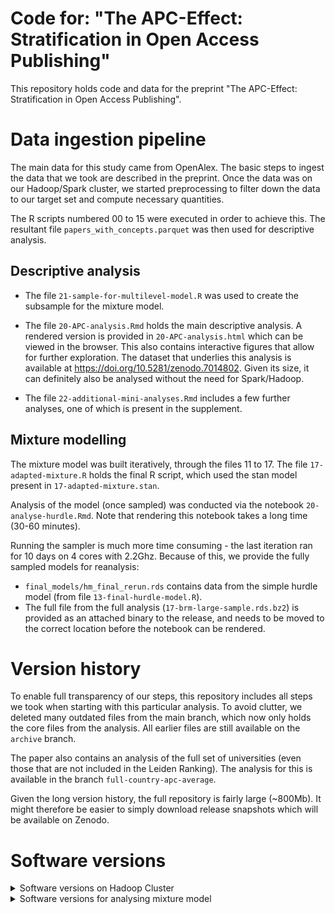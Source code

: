 # Code for: "The APC-Effect: Stratification in Open Access Publishing"

This repository holds code and data for the preprint "The APC-Effect:
Stratification in Open Access Publishing".

# Data ingestion pipeline

The main data for this study came from OpenAlex. The basic steps to ingest the
data that we took are described in the preprint. Once the data was on our
Hadoop/Spark cluster, we started preprocessing to filter down the data to our
target set and compute necessary quantities.

The R scripts numbered 00 to 15 were executed in order to achieve this. The
resultant file `papers_with_concepts.parquet` was then used for descriptive
analysis. 

## Descriptive analysis

-   The file `21-sample-for-multilevel-model.R` was used to create the subsample
    for the mixture model.

-   The file `20-APC-analysis.Rmd` holds the main descriptive analysis. A rendered
version is provided in `20-APC-analysis.html` which can be viewed in the browser.
This also contains interactive figures that allow for further exploration. The 
dataset that underlies this analysis is available at https://doi.org/10.5281/zenodo.7014802.
Given its size, it can definitely also be analysed without the need for 
Spark/Hadoop.

- The file `22-additional-mini-analyses.Rmd` includes a few further analyses, one
of which is present in the supplement.

## Mixture modelling
The mixture model was built iteratively, through the files 11 to 17. The file
`17-adapted-mixture.R` holds the final R script, which used the stan model present
in `17-adapted-mixture.stan`. 

Analysis of the model (once sampled) was conducted via the notebook 
`20-analyse-hurdle.Rmd`. Note that rendering this notebook takes a long time
(30-60 minutes). 

Running the sampler is much more time consuming - the last iteration ran for 10
days on 4 cores with 2.2Ghz. Because of this, we provide the fully sampled models
for reanalysis:

- `final_models/hm_final_rerun.rds` contains data from the simple hurdle model
(from file `13-final-hurdle-model.R`).
- The full file from the full analysis (`17-brm-large-sample.rds.bz2`) is provided
as an attached binary to the release, and needs to be moved to the correct location
before the notebook can be rendered.

# Version history
To enable full transparency of our steps, this repository includes all steps we
took when starting with this particular analysis. To avoid clutter, we deleted
many outdated files from the main branch, which now only holds the core files
from the analysis. All earlier files are still available on the `archive` branch.

The paper also contains an analysis of the full set of universities (even those
that are not included in the Leiden Ranking). The analysis for this is available
in the branch `full-country-apc-average`. 

Given the long version history, the full repository is fairly large (~800Mb). It
might therefore be easier to simply download release snapshots which will be 
available on Zenodo.

# Software versions
<details>
  <summary>Software versions on Hadoop Cluster</summary>
  We used Spark2 (v2.3.2) to conduct computations. The full session info is as
  follows:
  ```r
─ Session info ───────────────────────────────────────────────────────────────
 setting  value
 version  R version 3.6.0 (2019-04-26)
 os       CentOS Linux 7 (Core)
 system   x86_64, linux-gnu
 ui       RStudio
 language (EN)
 collate  en_US.UTF-8
 ctype    en_US.UTF-8
 tz       Europe/Vienna
 date     2022-10-13
 rstudio  1.1.456 (server)
 pandoc   NA

─ Packages ─────────────────────────────────────────────────────────────────────
 package     * version date (UTC) lib source
 arrow       * 4.0.1   2021-05-28 [1] CRAN (R 3.6.0)
 assertthat    0.2.1   2019-03-21 [1] CRAN (R 3.6.0)
 backports     1.4.1   2021-12-13 [1] CRAN (R 3.6.0)
 base64enc     0.1-3   2015-07-28 [1] CRAN (R 3.6.0)
 bit           4.0.4   2020-08-04 [1] CRAN (R 3.6.0)
 bit64         4.0.5   2020-08-30 [1] CRAN (R 3.6.0)
 brio          1.1.3   2021-11-30 [1] CRAN (R 3.6.0)
 broom         0.7.12  2022-01-28 [1] CRAN (R 3.6.0)
 cachem        1.0.6   2021-08-19 [1] CRAN (R 3.6.0)
 callr         3.7.0   2021-04-20 [1] CRAN (R 3.6.0)
 cellranger    1.1.0   2016-07-27 [1] CRAN (R 3.6.0)
 cli           3.3.0   2022-04-25 [1] CRAN (R 3.6.0)
 colorspace  * 2.0-2   2021-06-24 [1] CRAN (R 3.6.0)
 crayon        1.5.1   2022-03-26 [1] CRAN (R 3.6.0)
 DBI           1.1.2   2021-12-20 [1] CRAN (R 3.6.0)
 dbplyr        2.1.1   2021-04-06 [1] CRAN (R 3.6.0)
 desc          1.4.1   2022-03-06 [1] CRAN (R 3.6.0)
 devtools      2.4.3   2021-11-30 [1] CRAN (R 3.6.0)
 digest        0.6.29  2021-12-01 [1] CRAN (R 3.6.0)
 dplyr       * 1.0.9   2022-04-28 [1] CRAN (R 3.6.0)
 ellipsis      0.3.2   2021-04-29 [1] CRAN (R 3.6.0)
 fansi         1.0.3   2022-03-24 [1] CRAN (R 3.6.0)
 fastmap       1.1.0   2021-01-25 [1] CRAN (R 3.6.0)
 forcats     * 0.5.1   2021-01-27 [1] CRAN (R 3.6.0)
 forge         0.2.0   2019-02-26 [1] CRAN (R 3.6.0)
 fs            1.5.2   2021-12-08 [1] CRAN (R 3.6.0)
 generics      0.1.2   2022-01-31 [1] CRAN (R 3.6.0)
 ggplot2     * 3.3.5   2021-06-25 [1] CRAN (R 3.6.0)
 ggrepel     * 0.9.1   2021-01-15 [1] CRAN (R 3.6.0)
 glue          1.6.2   2022-02-24 [1] CRAN (R 3.6.0)
 gtable        0.3.0   2019-03-25 [1] CRAN (R 3.6.0)
 haven         2.4.3   2021-08-04 [1] CRAN (R 3.6.0)
 hms           1.1.1   2021-09-26 [1] CRAN (R 3.6.0)
 htmltools     0.5.2   2021-08-25 [1] CRAN (R 3.6.0)
 htmlwidgets   1.5.4   2021-09-08 [1] CRAN (R 3.6.0)
 httr          1.4.2   2020-07-20 [1] CRAN (R 3.6.0)
 jsonlite      1.8.0   2022-02-22 [1] CRAN (R 3.6.0)
 knitr         1.37    2021-12-16 [1] CRAN (R 3.6.0)
 lifecycle     1.0.1   2021-09-24 [1] CRAN (R 3.6.0)
 lubridate     1.8.0   2021-10-07 [1] CRAN (R 3.6.0)
 magrittr      2.0.3   2022-03-30 [1] CRAN (R 3.6.0)
 memoise       2.0.1   2021-11-26 [1] CRAN (R 3.6.0)
 modelr        0.1.8   2020-05-19 [1] CRAN (R 3.6.0)
 munsell       0.5.0   2018-06-12 [1] CRAN (R 3.6.0)
 patchwork   * 1.1.1   2020-12-17 [1] CRAN (R 3.6.0)
 pillar        1.7.0   2022-02-01 [1] CRAN (R 3.6.0)
 pkgbuild      1.3.1   2021-12-20 [1] CRAN (R 3.6.0)
 pkgconfig     2.0.3   2019-09-22 [1] CRAN (R 3.6.0)
 pkgload       1.2.4   2021-11-30 [1] CRAN (R 3.6.0)
 prettyunits   1.1.1   2020-01-24 [1] CRAN (R 3.6.0)
 processx      3.5.3   2022-03-25 [1] CRAN (R 3.6.0)
 ps            1.7.0   2022-04-23 [1] CRAN (R 3.6.0)
 purrr       * 0.3.4   2020-04-17 [1] CRAN (R 3.6.0)
 r2d3          0.2.5   2020-12-18 [1] CRAN (R 3.6.0)
 R6            2.5.1   2021-08-19 [1] CRAN (R 3.6.0)
 Rcpp          1.0.8   2022-01-13 [1] CRAN (R 3.6.0)
 readr       * 2.1.2   2022-01-30 [1] CRAN (R 3.6.0)
 readxl        1.3.1   2019-03-13 [1] CRAN (R 3.6.0)
 remotes       2.4.2   2021-11-30 [1] CRAN (R 3.6.0)
 reprex        2.0.1   2021-08-05 [1] CRAN (R 3.6.0)
 RJSONIO       1.3-1.6 2021-09-16 [1] CRAN (R 3.6.0)
 rlang         1.0.2   2022-03-04 [1] CRAN (R 3.6.0)
 rprojroot     2.0.3   2022-04-02 [1] CRAN (R 3.6.0)
 rstudioapi    0.13    2020-11-12 [1] CRAN (R 3.6.0)
 rvest         1.0.2   2021-10-16 [1] CRAN (R 3.6.0)
 scales      * 1.1.1   2020-05-11 [1] CRAN (R 3.6.0)
 sessioninfo   1.2.2   2021-12-06 [1] CRAN (R 3.6.0)
 sparklyr    * 1.7.5   2022-02-02 [1] CRAN (R 3.6.0)
 stringi       1.7.6   2021-11-29 [1] CRAN (R 3.6.0)
 stringr     * 1.4.0   2019-02-10 [1] CRAN (R 3.6.0)
 testthat      3.1.4   2022-04-26 [1] CRAN (R 3.6.0)
 tibble      * 3.1.6   2021-11-07 [1] CRAN (R 3.6.0)
 tidyr       * 1.2.0   2022-02-01 [1] CRAN (R 3.6.0)
 tidyselect    1.1.2   2022-02-21 [1] CRAN (R 3.6.0)
 tidyverse   * 1.3.1   2021-04-15 [1] CRAN (R 3.6.0)
 tzdb          0.2.0   2021-10-27 [1] CRAN (R 3.6.0)
 usethis       2.1.5   2021-12-09 [1] CRAN (R 3.6.0)
 utf8          1.2.2   2021-07-24 [1] CRAN (R 3.6.0)
 vctrs         0.4.1   2022-04-13 [1] CRAN (R 3.6.0)
 WDI         * 2.7.7   2022-07-16 [1] CRAN (R 3.6.0)
 withr         2.5.0   2022-03-03 [1] CRAN (R 3.6.0)
 xfun          0.29    2021-12-14 [1] CRAN (R 3.6.0)
 xml2          1.3.3   2021-11-30 [1] CRAN (R 3.6.0)
 yaml          2.2.2   2022-01-25 [1] CRAN (R 3.6.0)
 ```
</details>

<details>
  <summary>Software versions for multilevel modelling</summary>
```r
─ Session info ─────────────────────────────────────────────────────────────────
 setting  value
 version  R version 4.1.2 (2021-11-01)
 os       Ubuntu 22.04.1 LTS
 system   x86_64, linux-gnu
 ui       RStudio
 language (EN)
 collate  de_AT.UTF-8
 ctype    de_AT.UTF-8
 tz       Europe/Vienna
 date     2022-10-13
 rstudio  2022.07.0+548 Spotted Wakerobin (server)
 pandoc   NA

─ Packages ─────────────────────────────────────────────────────────────────────
 package        * version  date (UTC) lib source
 abind            1.4-5    2016-07-21 [1] CRAN (R 4.1.2)
 assertthat       0.2.1    2019-03-21 [1] CRAN (R 4.1.2)
 backports        1.4.1    2021-12-13 [1] CRAN (R 4.1.2)
 base64enc        0.1-3    2015-07-28 [1] CRAN (R 4.1.2)
 bayesplot        1.9.0    2022-03-10 [1] CRAN (R 4.1.2)
 bridgesampling   1.1-2    2021-04-16 [1] CRAN (R 4.1.2)
 brms           * 2.17.0   2022-04-13 [1] CRAN (R 4.1.2)
 Brobdingnag      1.2-7    2022-02-03 [1] CRAN (R 4.1.2)
 broom            1.0.0    2022-07-01 [1] CRAN (R 4.1.2)
 callr            3.7.0    2021-04-20 [1] CRAN (R 4.1.2)
 cellranger       1.1.0    2016-07-27 [1] CRAN (R 4.1.2)
 checkmate        2.1.0    2022-04-21 [1] CRAN (R 4.1.2)
 cli              3.4.1    2022-09-23 [1] CRAN (R 4.1.2)
 cmdstanr       * 0.5.2    2022-07-11 [1] local
 coda             0.19-4   2020-09-30 [1] CRAN (R 4.1.2)
 codetools        0.2-18   2020-11-04 [4] CRAN (R 4.0.3)
 colorspace       2.0-3    2022-02-21 [1] CRAN (R 4.1.2)
 colourpicker     1.1.1    2021-10-04 [1] CRAN (R 4.1.2)
 crayon           1.5.1    2022-03-26 [1] CRAN (R 4.1.2)
 crosstalk        1.2.0    2021-11-04 [1] CRAN (R 4.1.2)
 DBI              1.1.3    2022-06-18 [1] CRAN (R 4.1.2)
 dbplyr           2.2.1    2022-06-27 [1] CRAN (R 4.1.2)
 digest           0.6.29   2021-12-01 [1] CRAN (R 4.1.2)
 distributional   0.3.0    2022-01-05 [1] CRAN (R 4.1.2)
 dplyr          * 1.0.9    2022-04-28 [1] CRAN (R 4.1.2)
 DT               0.23     2022-05-10 [1] CRAN (R 4.1.2)
 dygraphs         1.1.1.6  2018-07-11 [1] CRAN (R 4.1.2)
 ellipsis         0.3.2    2021-04-29 [1] CRAN (R 4.1.2)
 fansi            1.0.3    2022-03-24 [1] CRAN (R 4.1.2)
 farver           2.1.1    2022-07-06 [1] CRAN (R 4.1.2)
 fastmap          1.1.0    2021-01-25 [1] CRAN (R 4.1.2)
 forcats        * 0.5.1    2021-01-27 [1] CRAN (R 4.1.2)
 fs               1.5.2    2021-12-08 [1] CRAN (R 4.1.2)
 generics         0.1.3    2022-07-05 [1] CRAN (R 4.1.2)
 ggplot2        * 3.3.6    2022-05-03 [1] CRAN (R 4.1.2)
 ggridges         0.5.3    2021-01-08 [1] CRAN (R 4.1.2)
 glue             1.6.2    2022-02-24 [1] CRAN (R 4.1.2)
 gridExtra        2.3      2017-09-09 [1] CRAN (R 4.1.2)
 gtable           0.3.0    2019-03-25 [1] CRAN (R 4.1.2)
 gtools           3.9.2.2  2022-06-13 [1] CRAN (R 4.1.2)
 haven            2.5.0    2022-04-15 [1] CRAN (R 4.1.2)
 hms              1.1.1    2021-09-26 [1] CRAN (R 4.1.2)
 htmltools        0.5.2    2021-08-25 [1] CRAN (R 4.1.2)
 htmlwidgets      1.5.4    2021-09-08 [1] CRAN (R 4.1.2)
 httpuv           1.6.5    2022-01-05 [1] CRAN (R 4.1.2)
 httr             1.4.3    2022-05-04 [1] CRAN (R 4.1.2)
 igraph           1.3.2    2022-06-13 [1] CRAN (R 4.1.2)
 inline           0.3.19   2021-05-31 [1] CRAN (R 4.1.2)
 jsonlite         1.8.0    2022-02-22 [1] CRAN (R 4.1.2)
 knitr            1.39     2022-04-26 [1] CRAN (R 4.1.2)
 later            1.3.0    2021-08-18 [1] CRAN (R 4.1.2)
 lattice          0.20-45  2021-09-22 [4] CRAN (R 4.1.1)
 lifecycle        1.0.1    2021-09-24 [1] CRAN (R 4.1.2)
 loo              2.5.1    2022-03-24 [1] CRAN (R 4.1.2)
 lubridate        1.8.0    2021-10-07 [1] CRAN (R 4.1.2)
 magrittr         2.0.3    2022-03-30 [1] CRAN (R 4.1.2)
 markdown         1.1      2019-08-07 [1] CRAN (R 4.1.2)
 Matrix           1.4-0    2021-12-08 [4] CRAN (R 4.1.2)
 matrixStats      0.62.0   2022-04-19 [1] CRAN (R 4.1.2)
 mime             0.12     2021-09-28 [1] CRAN (R 4.1.2)
 miniUI           0.1.1.1  2018-05-18 [1] CRAN (R 4.1.2)
 modelr           0.1.8    2020-05-19 [1] CRAN (R 4.1.2)
 munsell          0.5.0    2018-06-12 [1] CRAN (R 4.1.2)
 mvtnorm          1.1-3    2021-10-08 [1] CRAN (R 4.1.2)
 nlme             3.1-155  2022-01-13 [4] CRAN (R 4.1.2)
 pillar           1.7.0    2022-02-01 [1] CRAN (R 4.1.2)
 pkgbuild         1.3.1    2021-12-20 [1] CRAN (R 4.1.2)
 pkgconfig        2.0.3    2019-09-22 [1] CRAN (R 4.1.2)
 plyr             1.8.7    2022-03-24 [1] CRAN (R 4.1.2)
 posterior        1.2.2    2022-06-09 [1] CRAN (R 4.1.2)
 prettyunits      1.1.1    2020-01-24 [1] CRAN (R 4.1.2)
 processx         3.7.0    2022-07-07 [1] CRAN (R 4.1.2)
 promises         1.2.0.1  2021-02-11 [1] CRAN (R 4.1.2)
 ps               1.7.1    2022-06-18 [1] CRAN (R 4.1.2)
 purrr          * 0.3.4    2020-04-17 [1] CRAN (R 4.1.2)
 R6               2.5.1    2021-08-19 [1] CRAN (R 4.1.2)
 Rcpp           * 1.0.9    2022-07-08 [1] CRAN (R 4.1.2)
 RcppParallel     5.1.5    2022-01-05 [1] CRAN (R 4.1.2)
 readr          * 2.1.2    2022-01-30 [1] CRAN (R 4.1.2)
 readxl           1.4.0    2022-03-28 [1] CRAN (R 4.1.2)
 reprex           2.0.1    2021-08-05 [1] CRAN (R 4.1.2)
 reshape2         1.4.4    2020-04-09 [1] CRAN (R 4.1.2)
 rlang            1.0.6    2022-09-24 [1] CRAN (R 4.1.2)
 rstan            2.21.5   2022-04-11 [1] CRAN (R 4.1.2)
 rstantools       2.2.0    2022-04-08 [1] CRAN (R 4.1.2)
 rstudioapi       0.13     2020-11-12 [1] CRAN (R 4.1.2)
 rvest            1.0.2    2021-10-16 [1] CRAN (R 4.1.2)
 scales           1.2.0    2022-04-13 [1] CRAN (R 4.1.2)
 sessioninfo      1.2.2    2021-12-06 [1] CRAN (R 4.1.2)
 shiny            1.7.1    2021-10-02 [1] CRAN (R 4.1.2)
 shinyjs          2.1.0    2021-12-23 [1] CRAN (R 4.1.2)
 shinystan        2.6.0    2022-03-03 [1] CRAN (R 4.1.2)
 shinythemes      1.2.0    2021-01-25 [1] CRAN (R 4.1.2)
 StanHeaders      2.21.0-7 2020-12-17 [1] CRAN (R 4.1.2)
 stringi          1.7.8    2022-07-11 [1] CRAN (R 4.1.2)
 stringr        * 1.4.0    2019-02-10 [1] CRAN (R 4.1.2)
 tensorA          0.36.2   2020-11-19 [1] CRAN (R 4.1.2)
 threejs          0.3.3    2020-01-21 [1] CRAN (R 4.1.2)
 tibble         * 3.1.7    2022-05-03 [1] CRAN (R 4.1.2)
 tidyr          * 1.2.0    2022-02-01 [1] CRAN (R 4.1.2)
 tidyselect       1.1.2    2022-02-21 [1] CRAN (R 4.1.2)
 tidyverse      * 1.3.1    2021-04-15 [1] CRAN (R 4.1.2)
 tzdb             0.3.0    2022-03-28 [1] CRAN (R 4.1.2)
 utf8             1.2.2    2021-07-24 [1] CRAN (R 4.1.2)
 vctrs            0.4.1    2022-04-13 [1] CRAN (R 4.1.2)
 withr            2.5.0    2022-03-03 [1] CRAN (R 4.1.2)
 xfun             0.31     2022-05-10 [1] CRAN (R 4.1.2)
 xml2             1.3.3    2021-11-30 [1] CRAN (R 4.1.2)
 xtable           1.8-4    2019-04-21 [1] CRAN (R 4.1.2)
 xts              0.12.1   2020-09-09 [1] CRAN (R 4.1.2)
 zoo              1.8-10   2022-04-15 [1] CRAN (R 4.1.2)
```
</details>

<details>
  <summary>Software versions for analysing mixture model</summary>
  The analysis of the mixture model was last rendered with the following versions
```r
─ Session info ───────────────────────────────────────────────────────────────────────────────────────────────────────────────────────
 setting  value
 version  R version 4.2.1 (2022-06-23 ucrt)
 os       Windows 10 x64 (build 19044)
 system   x86_64, mingw32
 ui       RStudio
 language (EN)
 collate  German_Austria.utf8
 ctype    German_Austria.utf8
 tz       Europe/Berlin
 date     2022-10-13
 rstudio  2022.07.1+554 Spotted Wakerobin (desktop)
 pandoc   2.11.0.2 @ C:\\Users\\tklebel\\AppData\\Local\\Pandoc\\pandoc.exe

─ Packages ───────────────────────────────────────────────────────────────────────────────────────────────────────────────────────────
 ! package         * version  date (UTC) lib source
   abind             1.4-5    2016-07-21 [1] CRAN (R 4.2.0)
   arrayhelpers      1.1-0    2020-02-04 [1] CRAN (R 4.2.1)
   assertthat        0.2.1    2019-03-21 [1] CRAN (R 4.2.1)
   backports         1.4.1    2021-12-13 [1] CRAN (R 4.2.0)
   base64enc         0.1-3    2015-07-28 [1] CRAN (R 4.2.0)
   bayesplot       * 1.9.0    2022-03-10 [1] CRAN (R 4.2.1)
   bridgesampling    1.1-2    2021-04-16 [1] CRAN (R 4.2.1)
   brms            * 2.18.0   2022-09-19 [1] CRAN (R 4.2.1)
   Brobdingnag       1.2-7    2022-02-03 [1] CRAN (R 4.2.1)
   broom             1.0.1    2022-08-29 [1] CRAN (R 4.2.1)
   callr             3.7.2    2022-08-22 [1] CRAN (R 4.2.1)
   cellranger        1.1.0    2016-07-27 [1] CRAN (R 4.2.1)
   checkmate         2.1.0    2022-04-21 [1] CRAN (R 4.2.1)
   cli               3.4.0    2022-09-08 [1] CRAN (R 4.2.1)
   coda              0.19-4   2020-09-30 [1] CRAN (R 4.2.1)
   codetools         0.2-18   2020-11-04 [2] CRAN (R 4.2.1)
   colorspace      * 2.0-3    2022-02-21 [1] CRAN (R 4.2.1)
   colourpicker      1.1.1    2021-10-04 [1] CRAN (R 4.2.1)
   crayon            1.5.1    2022-03-26 [1] CRAN (R 4.2.1)
   crosstalk         1.2.0    2021-11-04 [1] CRAN (R 4.2.1)
   data.table        1.14.2   2021-09-27 [1] CRAN (R 4.2.1)
   DBI               1.1.3    2022-06-18 [1] CRAN (R 4.2.1)
   dbplyr            2.2.1    2022-06-27 [1] CRAN (R 4.2.1)
   digest            0.6.29   2021-12-01 [1] CRAN (R 4.2.1)
   distributional    0.3.1    2022-09-02 [1] CRAN (R 4.2.1)
   dplyr           * 1.0.10   2022-09-01 [1] CRAN (R 4.2.1)
   DT                0.25     2022-09-12 [1] CRAN (R 4.2.1)
   dygraphs          1.1.1.6  2018-07-11 [1] CRAN (R 4.2.1)
   ellipsis          0.3.2    2021-04-29 [1] CRAN (R 4.2.1)
   extrafont         0.18     2022-04-12 [1] CRAN (R 4.2.0)
   extrafontdb       1.0      2012-06-11 [1] CRAN (R 4.2.0)
   fansi             1.0.3    2022-03-24 [1] CRAN (R 4.2.1)
   farver            2.1.1    2022-07-06 [1] CRAN (R 4.2.1)
   fastmap           1.1.0    2021-01-25 [1] CRAN (R 4.2.1)
   forcats         * 0.5.2    2022-08-19 [1] CRAN (R 4.2.1)
   fs                1.5.2    2021-12-08 [1] CRAN (R 4.2.1)
   gargle            1.2.1    2022-09-08 [1] CRAN (R 4.2.1)
   generics          0.1.3    2022-07-05 [1] CRAN (R 4.2.1)
   ggdist            3.2.0    2022-07-19 [1] CRAN (R 4.2.1)
   ggplot2         * 3.3.6    2022-05-03 [1] CRAN (R 4.2.1)
   ggrepel           0.9.1    2021-01-15 [1] CRAN (R 4.2.1)
   ggridges          0.5.4    2022-09-26 [1] CRAN (R 4.2.1)
   glue              1.6.2    2022-02-24 [1] CRAN (R 4.2.1)
   googledrive       2.0.0    2021-07-08 [1] CRAN (R 4.2.1)
   googlesheets4     1.0.1    2022-08-13 [1] CRAN (R 4.2.1)
   gridExtra         2.3      2017-09-09 [1] CRAN (R 4.2.1)
   gtable            0.3.1    2022-09-01 [1] CRAN (R 4.2.1)
   gtools            3.9.3    2022-07-11 [1] CRAN (R 4.2.1)
   haven             2.5.1    2022-08-22 [1] CRAN (R 4.2.1)
   here              1.0.1    2020-12-13 [1] CRAN (R 4.2.1)
   hms               1.1.2    2022-08-19 [1] CRAN (R 4.2.1)
   htmltools         0.5.3    2022-07-18 [1] CRAN (R 4.2.1)
   htmlwidgets       1.5.4    2021-09-08 [1] CRAN (R 4.2.1)
   httpuv            1.6.6    2022-09-08 [1] CRAN (R 4.2.1)
   httr              1.4.4    2022-08-17 [1] CRAN (R 4.2.1)
   igraph            1.3.4    2022-07-19 [1] CRAN (R 4.2.1)
   inline            0.3.19   2021-05-31 [1] CRAN (R 4.2.1)
   jsonlite          1.8.0    2022-02-22 [1] CRAN (R 4.2.1)
   knitr             1.40     2022-08-24 [1] CRAN (R 4.2.1)
   later             1.3.0    2021-08-18 [1] CRAN (R 4.2.1)
   lattice           0.20-45  2021-09-22 [2] CRAN (R 4.2.1)
   lazyeval          0.2.2    2019-03-15 [1] CRAN (R 4.2.1)
   lifecycle         1.0.2    2022-09-09 [1] CRAN (R 4.2.1)
   loo               2.5.1    2022-03-24 [1] CRAN (R 4.2.1)
   lubridate         1.8.0    2021-10-07 [1] CRAN (R 4.2.1)
   magrittr          2.0.3    2022-03-30 [1] CRAN (R 4.2.1)
   marginaleffects * 0.7.1    2022-09-25 [1] CRAN (R 4.2.1)
   markdown          1.1      2019-08-07 [1] CRAN (R 4.2.1)
   Matrix            1.4-1    2022-03-23 [2] CRAN (R 4.2.1)
   matrixStats       0.62.0   2022-04-19 [1] CRAN (R 4.2.1)
   MetBrewer       * 0.2.0    2022-03-21 [1] CRAN (R 4.2.1)
   mime              0.12     2021-09-28 [1] CRAN (R 4.2.0)
   miniUI            0.1.1.1  2018-05-18 [1] CRAN (R 4.2.1)
   modelr          * 0.1.9    2022-08-19 [1] CRAN (R 4.2.1)
   munsell           0.5.0    2018-06-12 [1] CRAN (R 4.2.1)
   mvtnorm           1.1-3    2021-10-08 [1] CRAN (R 4.2.0)
   nlme              3.1-157  2022-03-25 [2] CRAN (R 4.2.1)
   pillar            1.8.1    2022-08-19 [1] CRAN (R 4.2.1)
   pkgbuild          1.3.1    2021-12-20 [1] CRAN (R 4.2.1)
   pkgconfig         2.0.3    2019-09-22 [1] CRAN (R 4.2.1)
   plotly            4.10.0   2021-10-09 [1] CRAN (R 4.2.1)
   plyr              1.8.7    2022-03-24 [1] CRAN (R 4.2.1)
   posterior         1.3.1    2022-09-06 [1] CRAN (R 4.2.1)
   prettyunits       1.1.1    2020-01-24 [1] CRAN (R 4.2.1)
   processx          3.7.0    2022-07-07 [1] CRAN (R 4.2.1)
   promises          1.2.0.1  2021-02-11 [1] CRAN (R 4.2.1)
   prompt            1.0.1    2021-03-12 [1] CRAN (R 4.2.1)
   ps                1.7.1    2022-06-18 [1] CRAN (R 4.2.1)
   purrr           * 0.3.4    2020-04-17 [1] CRAN (R 4.2.1)
   R6                2.5.1    2021-08-19 [1] CRAN (R 4.2.1)
   Rcpp            * 1.0.9    2022-07-08 [1] CRAN (R 4.2.1)
 D RcppParallel      5.1.5    2022-01-05 [1] CRAN (R 4.2.1)
   readr           * 2.1.2    2022-01-30 [1] CRAN (R 4.2.1)
   readxl            1.4.1    2022-08-17 [1] CRAN (R 4.2.1)
   reprex            2.0.2    2022-08-17 [1] CRAN (R 4.2.1)
   reshape2          1.4.4    2020-04-09 [1] CRAN (R 4.2.1)
   rlang             1.0.5    2022-08-31 [1] CRAN (R 4.2.1)
   rprojroot         2.0.3    2022-04-02 [1] CRAN (R 4.2.1)
   rstan             2.21.7   2022-09-08 [1] CRAN (R 4.2.1)
   rstantools        2.2.0    2022-04-08 [1] CRAN (R 4.2.1)
   rstudioapi        0.14     2022-08-22 [1] CRAN (R 4.2.1)
   Rttf2pt1          1.3.8    2020-01-10 [1] CRAN (R 4.2.1)
   rvest             1.0.3    2022-08-19 [1] CRAN (R 4.2.1)
   scales          * 1.2.1    2022-08-20 [1] CRAN (R 4.2.1)
   sessioninfo       1.2.2    2021-12-06 [1] CRAN (R 4.2.1)
   shiny             1.7.2    2022-07-19 [1] CRAN (R 4.2.1)
   shinyjs           2.1.0    2021-12-23 [1] CRAN (R 4.2.1)
   shinystan         2.6.0    2022-03-03 [1] CRAN (R 4.2.1)
   shinythemes       1.2.0    2021-01-25 [1] CRAN (R 4.2.1)
   StanHeaders       2.21.0-7 2020-12-17 [1] CRAN (R 4.2.1)
   stringi           1.7.8    2022-07-11 [1] CRAN (R 4.2.1)
   stringr         * 1.4.1    2022-08-20 [1] CRAN (R 4.2.1)
   svUnit            1.0.6    2021-04-19 [1] CRAN (R 4.2.1)
   tensorA           0.36.2   2020-11-19 [1] CRAN (R 4.2.0)
   threejs           0.3.3    2020-01-21 [1] CRAN (R 4.2.1)
   tibble          * 3.1.8    2022-07-22 [1] CRAN (R 4.2.1)
   tidybayes       * 3.0.2    2022-01-05 [1] CRAN (R 4.2.1)
   tidyr           * 1.2.1    2022-09-08 [1] CRAN (R 4.2.1)
   tidyselect        1.1.2    2022-02-21 [1] CRAN (R 4.2.1)
   tidyverse       * 1.3.2    2022-07-18 [1] CRAN (R 4.2.1)
   tzdb              0.3.0    2022-03-28 [1] CRAN (R 4.2.1)
   utf8              1.2.2    2021-07-24 [1] CRAN (R 4.2.1)
   vctrs             0.4.1    2022-04-13 [1] CRAN (R 4.2.1)
   viridisLite       0.4.1    2022-08-22 [1] CRAN (R 4.2.1)
   WDI             * 2.7.8    2022-09-25 [1] CRAN (R 4.2.1)
   withr             2.5.0    2022-03-03 [1] CRAN (R 4.2.1)
   xfun              0.33     2022-09-12 [1] CRAN (R 4.2.1)
   xml2              1.3.3    2021-11-30 [1] CRAN (R 4.2.1)
   xtable            1.8-4    2019-04-21 [1] CRAN (R 4.2.1)
   xts               0.12.1   2020-09-09 [1] CRAN (R 4.2.1)
   zoo               1.8-11   2022-09-17 [1] CRAN (R 4.2.1)

 D ── DLL MD5 mismatch, broken installation.
```
</details>

# Licenses

![](license.png)

All code and data in this repository is made available under the CC-BY-SA 4.0
license.

The initial data sources had the following licenses:

-   DOAJ data is licensed under a Creative Commons Attribution-ShareAlike 4.0
    International (CC BY-SA 4.0) license)
    (<https://creativecommons.org/licenses/by-sa/4.0/>)
-   The CWTS Leiden Ranking 2021 is licensed under CC-BY. Citation: Van Eck,
    Nees Jan. (2021). CWTS Leiden Ranking 2021 [Data set]. Zenodo.
    <https://doi.org/10.5281/zenodo.4889279>
-   Data from OpenAlex is in the public domain (CCO)
    (<https://docs.openalex.org/license>)
-   Data from the World Bank is CC-BY 4.0 International.
